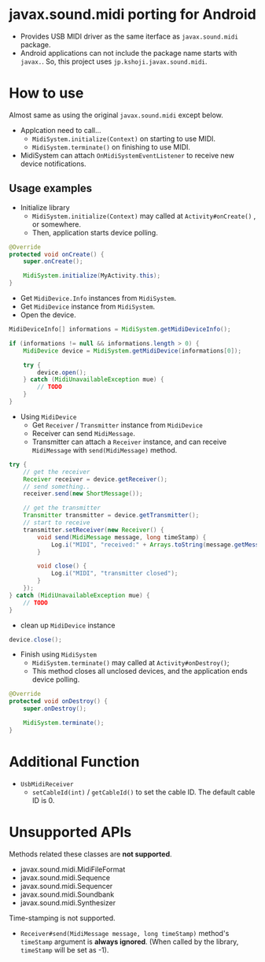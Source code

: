 javax.sound.midi porting for Android
====================================

- Provides USB MIDI driver as the same iterface as `javax.sound.midi` package.
- Android applications can not include the package name starts with `javax.`. So, this project uses `jp.kshoji.javax.sound.midi`.

How to use
==========

Almost same as using the original `javax.sound.midi` except below.
- Applcation need to call...
    - `MidiSystem.initialize(Context)` on starting to use MIDI.
    - `MidiSystem.terminate()` on finishing to use MIDI.
- MidiSystem can attach `OnMidiSystemEventListener` to receive new device notifications.

Usage examples
--------------

- Initialize library 
    - `MidiSystem.initialize(Context)` may called at `Activity#onCreate()` , or somewhere.
    - Then, application starts device polling.

```java
@Override
protected void onCreate() {
    super.onCreate();

    MidiSystem.initialize(MyActivity.this);
}
```

- Get `MidiDevice.Info` instances from `MidiSystem`.
- Get `MidiDevice` instance from `MidiSystem`.
- Open the device.

```java
MidiDeviceInfo[] informations = MidiSystem.getMidiDeviceInfo();

if (informations != null && informations.length > 0) {
    MidiDevice device = MidiSystem.getMidiDevice(informations[0]);

    try {
        device.open();
    } catch (MidiUnavailableException mue) {
        // TODO
    }
}
```
- Using `MidiDevice`
    - Get `Receiver` / `Transmitter` instance from `MidiDevice`
    - Receiver can send `MidiMessage`.
    - Transmitter can attach a `Receiver` instance, and can receive `MidiMessage` with `send(MidiMessage)` method.

```java
try {
    // get the receiver
    Receiver receiver = device.getReceiver();
    // send something..
    receiver.send(new ShortMessage());

    // get the transmitter
    Transmitter transmitter = device.getTransmitter();
    // start to receive
    transmitter.setReceiver(new Receiver() {
        void send(MidiMessage message, long timeStamp) {
            Log.i("MIDI", "received:" + Arrays.toString(message.getMessage()));
        }

        void close() {
            Log.i("MIDI", "transmitter closed");
        }
    });
} catch (MidiUnavailableException mue) {
    // TODO
}
```
- clean up `MidiDevice` instance

```java
device.close();
```
- Finish using `MidiSystem`
    - `MidiSystem.terminate()` may called at `Activity#onDestroy()`;
    - This method closes all unclosed devices, and the application ends device polling.

```java
@Override
protected void onDestroy() {
    super.onDestroy();

    MidiSystem.terminate();
}
```

Additional Function
===================
- `UsbMidiReceiver`
    - `setCableId(int)` / `getCableId()` to set the cable ID. The default cable ID is 0.

Unsupported APIs
================

Methods related these classes are **not supported**.

- javax.sound.midi.MidiFileFormat
- javax.sound.midi.Sequence
- javax.sound.midi.Sequencer
- javax.sound.midi.Soundbank
- javax.sound.midi.Synthesizer

Time-stamping is not supported. 
- `Receiver#send(MidiMessage message, long timeStamp)` method's `timeStamp` argument is **always ignored**. (When called by the library, `timeStamp` will be set as -1).
